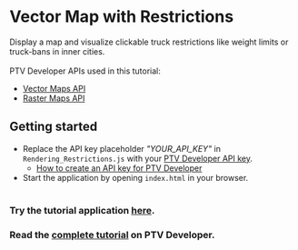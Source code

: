 # Vector Map with Restrictions
Display a map and visualize clickable truck restrictions like weight limits or truck-bans in inner cities.</br>
</br>
PTV Developer APIs used in this tutorial:
- <a href="https://developer.myptv.com/en/documentation/vector-maps-api/quick-start-vector-maps-api" target="_blank">Vector Maps API</a>
- <a href="https://developer.myptv.com/en/documentation/raster-maps-api/quick-start-raster-maps-api" target="_blank">Raster Maps API</a>

## Getting started
- Replace the API key placeholder *"YOUR_API_KEY"* in `Rendering_Restrictions.js` with your <a href="https://myptv.com/developer" target="_blank">PTV Developer API key</a>.
  - <a href="https://developer.myptv.com/en/resources/tutorials" target="_blank">How to create an API key for PTV Developer</a>
- Start the application by opening `index.html` in your browser.
#
### Try the tutorial application <a href="https://developer-applications.myptv.com/Tutorials/MapRendering/Vector-Map-with-Restrictions/index.html" target="_blank">here</a>.
### Read the <a href="https://developer.myptv.com/en/resources/tutorials/map-rendering/vector-map-restrictions" target="_blank">complete tutorial</a> on PTV Developer.